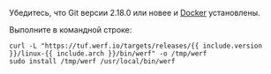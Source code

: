 Убедитесь, что Git версии 2.18.0 или новее и [Docker](https://docs.docker.com/get-docker) установлены.

Выполните в командной строке:
```shell
curl -L "https://tuf.werf.io/targets/releases/{{ include.version }}/linux-{{ include.arch }}/bin/werf" -o /tmp/werf
sudo install /tmp/werf /usr/local/bin/werf
```
